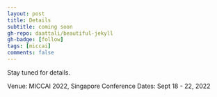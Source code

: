 ```yaml
---
layout: post
title: Details
subtitle: coming soon
gh-repo: daattali/beautiful-jekyll
gh-badge: [follow]
tags: [miccai]
comments: false
---
```



Stay tuned for details.

Venue: MICCAI 2022, Singapore Conference Dates: Sept 18 - 22, 2022
